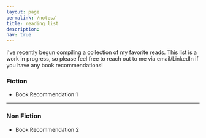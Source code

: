 ```yaml
---
layout: page
permalink: /notes/
title: reading list
description: 
nav: true
---
```


I've recently begun compiling a collection of my favorite reads. This list is a work in progress, so please feel free to reach out to me via email/LinkedIn if you have any book recommendations! 


### Fiction
+ Book Recommendation 1




---
### Non Fiction
+ Book Recommendation 2





